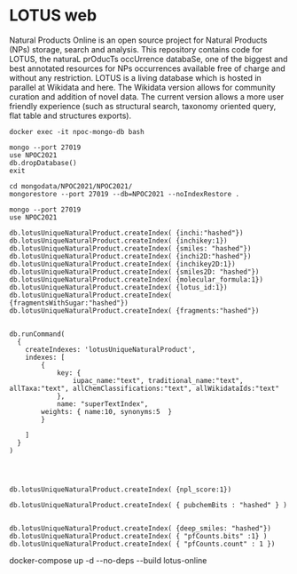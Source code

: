 
# LOTUS web 

Natural Products Online is an open source project for Natural Products (NPs) storage, search and analysis. 
This repository contains code for LOTUS, the naturaL prOducTs occUrrence databaSe, one of the biggest and best annotated resources for NPs occurrences available free of charge and without any restriction. 
LOTUS is a living database which is hosted in parallel at Wikidata and here. 
The Wikidata version allows for community curation and addition of novel data. 
The current version allows a more user friendly experience (such as structural search, taxonomy oriented query, flat table and structures exports).


```
docker exec -it npoc-mongo-db bash

mongo --port 27019
use NPOC2021
db.dropDatabase()
exit

cd mongodata/NPOC2021/NPOC2021/
mongorestore --port 27019 --db=NPOC2021 --noIndexRestore .

mongo --port 27019
use NPOC2021

db.lotusUniqueNaturalProduct.createIndex( {inchi:"hashed"})
db.lotusUniqueNaturalProduct.createIndex( {inchikey:1})
db.lotusUniqueNaturalProduct.createIndex( {smiles: "hashed"})
db.lotusUniqueNaturalProduct.createIndex( {inchi2D:"hashed"})
db.lotusUniqueNaturalProduct.createIndex( {inchikey2D:1})
db.lotusUniqueNaturalProduct.createIndex( {smiles2D: "hashed"})
db.lotusUniqueNaturalProduct.createIndex( {molecular_formula:1})
db.lotusUniqueNaturalProduct.createIndex( {lotus_id:1})
db.lotusUniqueNaturalProduct.createIndex( {fragmentsWithSugar:"hashed"})
db.lotusUniqueNaturalProduct.createIndex( {fragments:"hashed"})


db.runCommand(
  {
    createIndexes: 'lotusUniqueNaturalProduct',
    indexes: [
        {
            key: {
                iupac_name:"text", traditional_name:"text", allTaxa:"text", allChemClassifications:"text", allWikidataIds:"text"
            },
            name: "superTextIndex",
	    weights: { name:10, synonyms:5  }
        }

    ]
  }
)




db.lotusUniqueNaturalProduct.createIndex( {npl_score:1})

db.lotusUniqueNaturalProduct.createIndex( { pubchemBits : "hashed" } )


db.lotusUniqueNaturalProduct.createIndex( {deep_smiles: "hashed"})
db.lotusUniqueNaturalProduct.createIndex( { "pfCounts.bits" :1} )
db.lotusUniqueNaturalProduct.createIndex( { "pfCounts.count" : 1 })

```


docker-compose up -d --no-deps --build lotus-online
